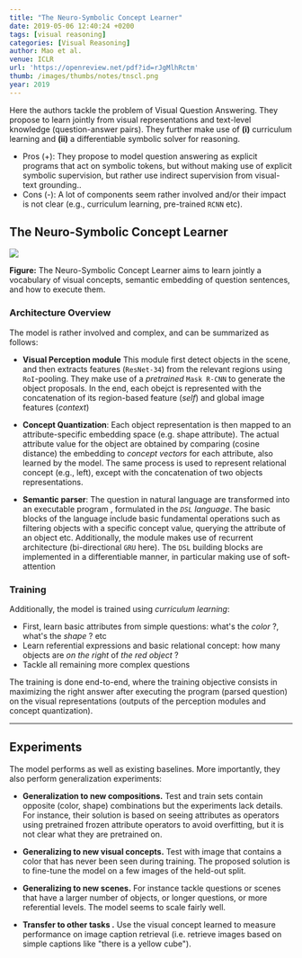 ```yaml
---
title: "The Neuro-Symbolic Concept Learner"
date: 2019-05-06 12:40:24 +0200
tags: [visual reasoning]
categories: [Visual Reasoning]
author: Mao et al.
venue: ICLR
url: 'https://openreview.net/pdf?id=rJgMlhRctm'
thumb: /images/thumbs/notes/tnscl.png
year: 2019
---
```


<div class="summary">
  Here the authors tackle the problem of Visual Question Answering. They propose to learn jointly from visual representations and text-level knowledge (question-answer pairs). They further make use of <b>(i)</b> curriculum learning and <b>(ii)</b> a differentiable symbolic solver for reasoning.

  <ul>
    <li><span class="pros">Pros (+):</span> They propose to model question answering as explicit programs that act on symbolic tokens, but without making use of explicit symbolic supervision, but rather use indirect supervision from visual-text grounding..</li>
    <li><span class="cons">Cons (-):</span> A lot of components seem rather involved and/or their impact is not clear (e.g., curriculum learning, pre-trained <code>RCNN</code> etc).</li>
  </ul>
</div>


<h2 class="section proposed"> The Neuro-Symbolic Concept Learner</h2>


<div class="figure">
<img src="{{ site.baseurl }}/images/posts/neurolearner.png">
<p><b>Figure:</b> The Neuro-Symbolic Concept Learner aims to learn jointly a vocabulary of visual concepts, semantic embedding of question sentences, and how to execute them.</p>
</div>

### Architecture Overview
The model is rather involved and complex, and can be summarized as follows:
  * **Visual Perception module** This module first detect objects in the scene, and then extracts features (`ResNet-34`) from the relevant regions using `RoI`-pooling. They make use of a *pretrained* `Mask R-CNN` to generate the object proposals. In the end, each obejct is represented with the concatenation of its region-based feature (*self*) and global image features (*context*)

  * **Concept Quantization**: Each object representation is then mapped to an attribute-specific embedding space (e.g. shape attribute). The actual attribute value for the object are obtained by comparing (cosine distance) the embedding to *concept vectors* for each attribute, also learned by the model. The same process is used to represent relational concept (e.g., left), except with the concatenation of two objects representations.

  * **Semantic parser**: The question in natural language are transformed into an executable program , formulated in the *`DSL` language*. The basic blocks of the language include basic fundamental operations such as filtering objects with a specific concept value, querying the attribute of an object etc. Additionally, the module makes use of recurrent architecture (bi-directional `GRU` here). The `DSL` building blocks are implemented in a differentiable manner, in particular making use of soft-attention


### Training
Additionally, the model is trained using *curriculum learning*:
   * First, learn basic attributes from simple questions: what's the *color* ?, what's the *shape* ? etc
   * Learn referential expressions and basic relational concept: how many objects are *on the right* of *the red object* ?
   * Tackle all remaining more complex questions

   The training is done end-to-end, where the training objective consists in maximizing the right answer after executing the program (parsed question) on the visual representations (outputs of the perception modules and concept quantization).

---

<h2 class="section experiments"> Experiments </h2>

The model performs as well as existing baselines. More importantly, they also perform generalization experiments:

  * **Generalization to new compositions.** Test and train sets contain opposite (color, shape) combinations but the experiments lack details. For instance, their solution is based on seeing attributes as operators using pretrained frozen attribute operators to avoid overfitting, but it is not clear what they are pretrained on.

  * **Generalizing to new visual concepts.** Test with image that contains a color that has never been seen during training. The proposed solution is to fine-tune the model on a few images of the held-out split.

  * **Generalizing to new scenes.** For instance tackle questions or scenes that have a larger number of objects, or longer questions, or more referential levels. The model seems to scale fairly well.

  * **Transfer to other tasks .** Use the visual concept learned to measure performance on image caption retrieval (i.e. retrieve images based on simple captions like "there is a yellow cube").
